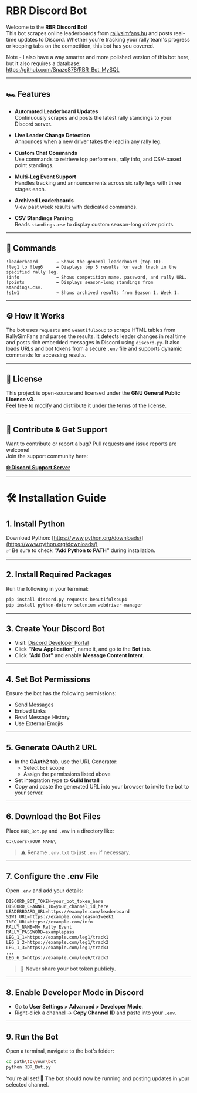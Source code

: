 # RBR Discord Bot

Welcome to the **RBR Discord Bot**!  
This bot scrapes online leaderboards from [rallysimfans.hu](https://rallysimfans.hu/) and posts real-time updates to Discord. Whether you're tracking your rally team's progress or keeping tabs on the competition, this bot has you covered.

Note - I also have a way smarter and more polished version of this bot here, but it also requires a database: https://github.com/Snaze878/RBR_Bot_MySQL

---

## 🏎️ Features

- **Automated Leaderboard Updates**  
  Continuously scrapes and posts the latest rally standings to your Discord server.

- **Live Leader Change Detection**  
  Announces when a new driver takes the lead in any rally leg.

- **Custom Chat Commands**  
  Use commands to retrieve top performers, rally info, and CSV-based point standings.

- **Multi-Leg Event Support**  
  Handles tracking and announcements across six rally legs with three stages each.

- **Archived Leaderboards**  
  View past week results with dedicated commands.

- **CSV Standings Parsing**  
  Reads `standings.csv` to display custom season-long driver points.

---

## 💬 Commands

```
!leaderboard       → Shows the general leaderboard (top 10).
!leg1 to !leg6     → Displays top 5 results for each track in the specified rally leg.
!info              → Shows competition name, password, and rally URL.
!points            → Displays season-long standings from standings.csv.
!s1w1              → Shows archived results from Season 1, Week 1.
```

---

## ⚙️ How It Works

The bot uses `requests` and `BeautifulSoup` to scrape HTML tables from RallySimFans and parses the results. It detects leader changes in real time and posts rich embedded messages in Discord using `discord.py`. It also loads URLs and bot tokens from a secure `.env` file and supports dynamic commands for accessing results.

---

## 📜 License

This project is open-source and licensed under the **GNU General Public License v3**.  
Feel free to modify and distribute it under the terms of the license.

---

## 🤝 Contribute & Get Support

Want to contribute or report a bug? Pull requests and issue reports are welcome!  
Join the support community here:

**[🌐 Discord Support Server](https://discord.gg/HbRaM2taQG)**

---

# 🛠️ Installation Guide

## 1. Install Python

Download Python: [https://www.python.org/downloads/](https://www.python.org/downloads/)  
✅ Be sure to check **“Add Python to PATH”** during installation.

---

## 2. Install Required Packages

Run the following in your terminal:

```bash
pip install discord.py requests beautifulsoup4
pip install python-dotenv selenium webdriver-manager
```

---

## 3. Create Your Discord Bot

- Visit: [Discord Developer Portal](https://discord.com/developers/applications)
- Click **“New Application”**, name it, and go to the **Bot** tab.
- Click **“Add Bot”** and enable **Message Content Intent**.

---

## 4. Set Bot Permissions

Ensure the bot has the following permissions:

- Send Messages  
- Embed Links  
- Read Message History  
- Use External Emojis  

---

## 5. Generate OAuth2 URL

- In the **OAuth2** tab, use the URL Generator:
  - Select `bot` scope
  - Assign the permissions listed above
- Set integration type to **Guild Install**  
- Copy and paste the generated URL into your browser to invite the bot to your server.

---

## 6. Download the Bot Files

Place `RBR_Bot.py` and `.env` in a directory like:

```
C:\Users\YOUR_NAME\
```

> ⚠️ Rename `.env.txt` to just `.env` if necessary.

---

## 7. Configure the .env File

Open `.env` and add your details:

```env
DISCORD_BOT_TOKEN=your_bot_token_here
DISCORD_CHANNEL_ID=your_channel_id_here
LEADERBOARD_URL=https://example.com/leaderboard
S1W1_URL=https://example.com/season1week1
INFO_URL=https://example.com/info
RALLY_NAME=My Rally Event
RALLY_PASSWORD=examplepass
LEG_1_1=https://example.com/leg1/track1
LEG_1_2=https://example.com/leg1/track2
LEG_1_3=https://example.com/leg1/track3
...
LEG_6_3=https://example.com/leg6/track3
```

> 🔐 **Never share your bot token publicly.**

---

## 8. Enable Developer Mode in Discord

- Go to **User Settings > Advanced > Developer Mode**.
- Right-click a channel → **Copy Channel ID** and paste into your `.env`.

---

## 9. Run the Bot

Open a terminal, navigate to the bot's folder:

```bash
cd path\to\your\bot
python RBR_Bot.py
```

You're all set! 🎉 The bot should now be running and posting updates in your selected channel.
